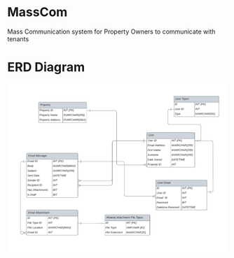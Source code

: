 # MassCom

Mass Communication system
for Property Owners to communicate with tenants

# ERD Diagram
![erd diagram](/src/main/resources/sql/erd_diagram.png)